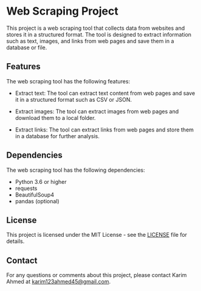 ﻿# Web Scraping Project

This project is a web scraping tool that collects data from websites and stores it in a structured format. The tool is designed to extract information such as text, images, and links from web pages and save them in a database or file.

## Features

The web scraping tool has the following features:

- Extract text: The tool can extract text content from web pages and save it in a structured format such as CSV or JSON.

- Extract images: The tool can extract images from web pages and download them to a local folder.

- Extract links: The tool can extract links from web pages and store them in a database for further analysis.


## Dependencies

The web scraping tool has the following dependencies:

- Python 3.6 or higher
- requests
- BeautifulSoup4
- pandas (optional)

## License

This project is licensed under the MIT License - see the [LICENSE](LICENSE) file for details.

## Contact

For any questions or comments about this project, please contact Karim Ahmed at karim123ahmed45@gmail.com.
